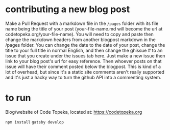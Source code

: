 # contributing a new blog post

Make a Pull Request with a markdown file in the ```/pages``` folder with its file name being the title of your post (your-file-name.md will become the url at codetopeka.org/your-file-name). You will need to copy and paste then change the markdown headers from another blogpost markdown in the /pages folder. You can change the date to the date of your post, change the title to your full title in normal English, and then change the ghissue # to an issue that you create under the issues tab here. Just make a new issue then link to your blog post's url for easy reference. Then whoever posts on that issue will have their comment posted below the blogpost. This is kind of a lot of overhead, but since it's a static site comments aren't really supported and it's just a hacky way to turn the github API into a commenting system.

# to run

Blog/website of Code Topeka, located at: https://codetopeka.org

```npm install```
```gatsby develop```
